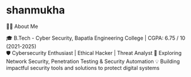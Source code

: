 # shanmukha


👨‍💻 About Me

🎓 B.Tech - Cyber Security, Bapatla Engineering College | CGPA: 6.75 / 10 (2021-2025)        
🛡️ Cybersecurity Enthusiast | Ethical Hacker | Threat Analyst
🌱 Exploring Network Security, Penetration Testing & Security Automation
💡 Building impactful security tools and solutions to protect digital systems
